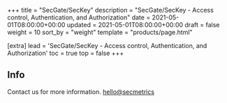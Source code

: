 +++
title = "SecGate/SecKey"
description = "SecGate/SecKey - Access control, Authentication, and Authorization"
date = 2021-05-01T08:00:00+00:00
updated = 2021-05-01T08:00:00+00:00
draft = false
weight = 10
sort_by = "weight"
template = "products/page.html"

[extra]
lead = 'SecGate/SecKey - Access control, Authentication, and Authorization'
toc = true
top = false
+++

## Info

Contact us for more information. [hello@secmetrics](mailto:hello@secmetrics)



